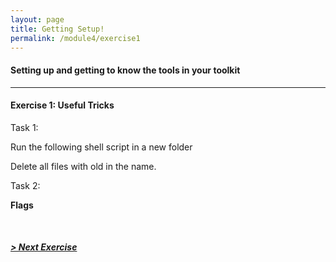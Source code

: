 ```yaml
---
layout: page
title: Getting Setup!
permalink: /module4/exercise1
---
```


#### Setting up and getting to know the tools in your toolkit
---
#### Exercise 1: Useful Tricks

Task 1:

Run the following shell script in a new folder

Delete all files with old in the name.



Task 2:




**Flags**


<br>

##### [> Next Exercise](/module4/exercise2)

<br>
<br>
<br>
